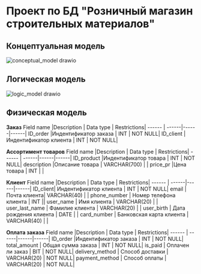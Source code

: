 # Проект по БД "Розничный магазин строительных материалов"

## Концептуальная модель
![conceptual_model drawio](https://user-images.githubusercontent.com/65976385/167273460-59540c81-bddb-461a-a9c8-c0ede51a1e66.svg)


## Логическая модель
![logic_model drawio](https://user-images.githubusercontent.com/65976385/167273450-490e8ed6-aa99-46dc-a084-4b39885d88d9.svg)

## Физическая модель

**Заказ**
Field name |Description | Data type | Restrictions|
------ | ------|------|------|
ID_order |Индентификатор заказа  |  INT | NOT NULL|
ID_client  | Индентификатор клиента | INT | NOT NULL|

**Ассортимент товаров**
Field name |Description | Data type | Restrictions|
------ | ------|------|------|
ID_product |Индентификатор товара  |  INT | NOT NULL|
description |Описание товара   | VARCHAR(700) | | 
price_pr  |Цена товара | INT | |

**Клиент**
Field name |Description | Data type | Restrictions|
------ | ------|------|------|
ID_client| Индентификатор клиента   |  INT | NOT NULL|
email  | Почта клиента| VARCHAR(40) | | 
phone_number | Номер телефона клиента  | INT ||
user_name  | Имя клиента | VARCHAR(20) | |
user_last_name | Фамилие клиента | VARCHAR(20) | |
user_birth | Дата рождения клиента | DATE | |
card_number | Банковская карта клиента | VARCHAR(40) | |

**Оплата заказа**
Field name |Description | Data type | Restrictions|
------ | ------|------|------|
ID_order |Индентификатор заказа |  INT | NOT NULL|
total_amount | Общая сумма заказа | INT | NOT NULL| 
is_paid | Оплачен ли заказ | BIT | NOT NULL|
delivery_method |  Способ доставки |  VARCHAR(20) | NOT NULL|
payment_method | Способ оплаты | VARCHAR(20) | NOT NULL| 

